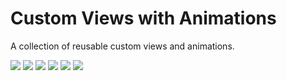 # Custom Views with Animations

A collection of reusable custom views and animations.

![](assets/XiconView.gif)
![](assets/PayButton.gif)
![](assets/DashLineProgress.gif)
![](assets/CustomToggle.gif)
![](assets/CirclesView.gif)
![](assets/RepeatBehavior.gif)